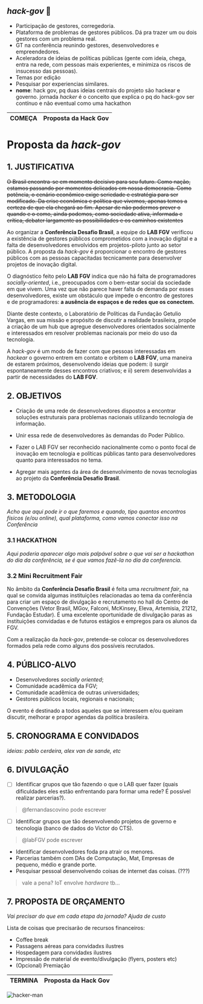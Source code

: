 ## _hack-gov_ :floppy_disk:

- Participação de gestores, corregedoria.
- Plataforma de problemas de gestores públicos. Dá pra trazer um ou dois gestores com um problema real. 
- GT na conferência reunindo gestores, desenvolvedores e empreendedores. 
- Aceleradora de ideias de políticas públicas (gente com ideia, chega, entra na rede, com pessoas mais experientes, e minimiza os riscos de insucesso das pessoas).
- Temas por edição
- Pesquisar por experiencias similares. 
- __nome__: hack gov, pq duas ideias centrais do projeto são hackear e governo. jornada _hacker_ é o conceito que explica o pq do hack-gov ser contínuo e não eventual como uma hackathon


COMEÇA | Proposta da Hack Gov
--------------- | -------

# Proposta da _hack-gov_

## 1. JUSTIFICATIVA

~~O Brasil encontra-se em momento decisivo para seu futuro. Como nação, estamos passando por momentos delicados em nossa democracia. Como potência, o cenário econômico exige seriedade e estratégia para ser modificado. Da crise econômica e política que vivemos, apenas temos a certeza de que ela chegará ao fim. Apesar de não podermos prever o quando e o como, ainda podemos, como sociedade ativa, informada e crítica, debater largamente as possibilidades e os caminhos existentes~~

Ao organizar a __Conferência Desafio Brasil__, a equipe do __LAB FGV__ verificou a existência de gestores públicos comprometidos com a inovação digital e a falta de desenvolvedores envolvidos em projetos-piloto junto ao setor público. A proposta da _hack-gov_ é proporcionar o encontro de gestores públicos com as pessoas capacitadas tecnicamente para desenvolver projetos de inovação digital.

O diagnóstico feito pelo __LAB FGV__ indica que não há falta de programadores _socially-oriented_, i.e., preocupados com o bem-estar social da sociedade em que vivem. Uma vez que não parece haver falta de demanda por esses desenvolvedores, existe um obstáculo que impede o encontro de gestores e de programadores: __a ausência de espaços e de redes que os conectem.__ 

Diante deste contexto, o Laboratório de Políticas da Fundação Getulio Vargas, em sua missão e propósito de discutir a realidade brasileira, propõe a criação de um hub que agregue desenvolvedores orientados socialmente e interessados em resolver problemas nacionais por meio do uso da tecnologia.

A _hack-gov_ é um modo de fazer com que pessoas interessadas em _hackear_ o governo entrem em contato e orbitem o __LAB FGV__, uma maneira de estarem próximos, desenvolvendo ideias que podem: i) surgir espontaneamente desses encontros criativos; e ii) serem desenvolvidas a partir de necessidades do __LAB FGV__.

## 2. OBJETIVOS

- Criação de uma rede de desenvolvedores dispostos a encontrar soluções estruturais para problemas nacionais utilizando tecnologia de informação. 

- Unir essa rede de desenvolvedores às demandas do Poder Público.

- Fazer o LAB FGV ser reconhecido nacionalmente como o ponto focal de inovação em tecnologia e políticas públicas tanto para desenvolvedores quanto para interessados no tema.

- Agregar mais agentes da área de desenvolvimento de novas tecnologias ao projeto da __Conferência Desafio Brasil__.

## 3. METODOLOGIA 

_Acho que aqui pode ir o que faremos e quando, tipo quantos encontros físicos (e/ou online), qual plataforma, como vamos conectar isso na Conferência_

### 3.1 HACKATHON

_Aqui poderia aparecer algo mais palpável sobre o que vai ser a hackathon do dia da conferência, se é que vamos fazê-la no dia da conferencia._

### 3.2 Mini Recruitment Fair

No âmbito da __Conferência Desafio Brasil__ é feita uma _recruitment fair_, na qual se convida algumas instituições relacionadas ao tema da conferência para criar um espaço de divulgação e recrutamento no hall do Centro de Convenções (Vetor Brasil, MGov, Falconi, McKinsey, Eleva, Artemisia, 21212, Fundação Estudar). É uma excelente oportunidade de divulgação paras as instituições convidadas e de futuros estágios e empregos para os alunos da FGV. 

Com a realização da _hack-gov_, pretende-se colocar os desenvolvedores formados pela rede como alguns dos possíveis recrutados.

## 4. PÚBLICO-ALVO

- Desenvolvedores _socially oriented_;
- Comunidade acadêmica da FGV;
- Comunidade acadêmica de outras universidades;
- Gestores públicos locais, regionais e nacionais;

O evento é destinado a todos aqueles que se interessem e/ou queiram discutir, melhorar e propor agendas da política brasileira.

## 5. CRONOGRAMA E CONVIDADOS

_ideias: pablo cerdeira, alex van de sande, etc_

## 6. DIVULGAÇÃO

- [ ] Identificar grupos que tão fazendo o que o LAB quer fazer (quais dificuldades eles estão enfrentando para formar uma rede? É possível realizar parcerias?).

> @fernandascovino pode escrever

- [ ] Identificar grupos que tão desenvolvendo projetos de governo e tecnologia (banco de dados do Victor do CTS).

> @labFGV pode escrever

- Identificar desenvolvedores foda pra atrair os menores.
- Parcerias também com DAs de Computação, Mat, Empresas de pequeno, médio e grande porte.
- Pesquisar pessoal desenvolvendo coisas de internet das coisas. (???)

> vale a pena? IoT envolve _hardware_ tb...

## 7. PROPOSTA DE ORÇAMENTO 

_Vai precisar do que em cada etapa da jornada?
Ajuda de custo_

Lista de coisas que precisarão de recursos financeiros:

- Coffee break
- Passagens aéreas para convidadxs ilustres
- Hospedagem para convidadxs ilustres
- Impressão de material de evento/divulgação (flyers, posters etc)
- (Opcional) Premiação

TERMINA | Proposta da Hack Gov
------- | -------

![hacker-man](https://i.ytimg.com/vi/KEkrWRHCDQU/maxresdefault.jpg)
